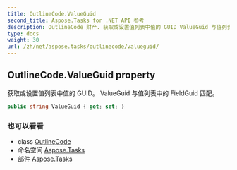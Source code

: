```yaml
---
title: OutlineCode.ValueGuid
second_title: Aspose.Tasks for .NET API 参考
description: OutlineCode 财产. 获取或设置值列表中值的 GUID ValueGuid 与值列表中的 FieldGuid 匹配
type: docs
weight: 30
url: /zh/net/aspose.tasks/outlinecode/valueguid/
---
```

## OutlineCode.ValueGuid property

获取或设置值列表中值的 GUID。 ValueGuid 与值列表中的 FieldGuid 匹配。

```csharp
public string ValueGuid { get; set; }
```

### 也可以看看

* class [OutlineCode](../)
* 命名空间 [Aspose.Tasks](../../outlinecode/)
* 部件 [Aspose.Tasks](../../../)


